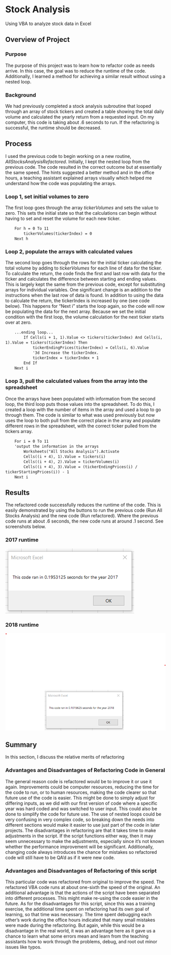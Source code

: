 # Stock Analysis
Using VBA to analyze stock data in Excel

## Overview of Project
### Purpose
The purpose of this project was to learn how to refactor code as needs arrive. In this case, the goal was to reduce the runtime of the code. Additionally, I learned a method for achieving a similar result without using a nested loop.
### Background
We had previously completed a stock analysis subroutine that looped through an array of stock tickers and created a table showing the total daily volume and calculated the yearly return from a requested input. On my computer, this code is taking about .6 seconds to run. If the refactoring is successful, the runtime should be decreased.
## Process
I used the previous code to begin working on a new routine, *AllStocksAnalysisRefactored*. Initially, I kept the nested loop from the previous code. The code resulted in the correct outcome but at essentially the same speed. The hints suggested a better method and in the office hours, a teaching assistant explained arrays visually which helped me understand how the code was populating the arrays.


### Loop 1, set initial volumes to zero
The first loop goes through the array *tickerVolumes* and sets the value to zero. This sets the initial state so that the calculations can begin without having to set and reset the volume for each new ticker.

```
    For h = 0 To 11
        tickerVolumes(tickerIndex) = 0
    Next h
```

### Loop 2, populate the arrays with calculated values
The second loop goes through the rows for the initial ticker calculating the total volume by adding to *tickerVolumes* for each line of data for the ticker. To calculate the return, the code finds the first and last row with data for the ticker and calculates the difference between starting and ending values. This is largely kept the same from the previous code, except for substituting arrays for individual variables. One significant change is an addition to the instructions when the last row of data is found. In addition to using the data to calculate the return, the tickerIndex is increased by one (see code below). This happens for “Next i” starts the loop again, so the code will now be populating the data for the next array. Because we set the initial condition with the first loop, the volume calculation for the next ticker starts over at zero.

```
    ...ending loop...
        If Cells(i + 1, 1).Value <> tickers(tickerIndex) And Cells(i, 1).Value = tickers(tickerIndex) Then
            tickerEndingPrices(tickerIndex) = Cells(i, 6).Value
            '3d Increase the tickerIndex.
            tickerIndex = tickerIndex + 1
        End If
    Next i
```

### Loop 3, pull the calculated values from the array into the spreadsheet
Once the arrays have been populated with information from the second loop, the third loop puts those values into the spreadsheet. To do this, I created a loop with the number of items in the array and used a loop to go through them. The code is similar to what was used previously but now uses the loop to both pull from the correct place in the array and populate different rows in the spreadsheet, with the correct ticker pulled from the tickers array.

```
    For i = 0 To 11
    'output the information in the arrays
        Worksheets("All Stocks Analysis").Activate
        Cells((i + 4), 1).Value = tickers(i)
        Cells((i + 4), 2).Value = tickerVolumes(i)
        Cells((i + 4), 3).Value = (tickerEndingPrices(i) / tickerStartingPrices(i)) - 1
    Next i
```

## Results
The refactored code successfully reduces the runtime of the code. This is easily demonstrated by using the buttons to run the previous code (Run All Stocks Analysis) and the new code (Run refactored). Where the previous code runs at about .6 seconds, the new code runs at around .1 second. See screenshots below.

### 2017 runtime
![Screenshot2017](https://github.com/DeliaDavila/stock-analysis/blob/main/Resources/Screenshot2017.png)

### 2018 runtime
![Screenshot2018](https://github.com/DeliaDavila/stock-analysis/blob/main/Resources/Screenshot2018.png)

## Summary
In this section, I discuss the relative merits of refactoring

### Advantages and Disadvantages of Refactoring Code in General
The general reason code is refactored would be to improve it or use it again. Improvements could be computer resources, reducing the time for the code to run, or to human resources, making the code clearer so that future use of the code is easier. This might be done to simply adjust for differing inputs, as we did with our first version of code where a specific year was hard coded and was switched to user input. This could also be done to simplify the code for future use. The use of nested loops could be very confusing in very complex code, so breaking down the needs into different sections would make it easier to use just part of the code in later projects. 
The disadvantages in refactoring are that it takes time to make adjustments in the script. If the script functions either way, then it may seem unnecessary to make the adjustments, especially since it’s not known whether the performance improvement will be significant. Additionally, changing code always introduces the chance for mistakes so refactored code will still have to be QA’d as if it were new code.

### Advantages and Disadvantages of Refactoring of this script
This particular code was refactored from original to improve the speed.  The refactored VBA code runs at about one-sixth the speed of the original. An additional advantage is that the actions of the script have been separated into different processes. This might make re-using the code easier in the future.
As for the disadvantages for this script, since this was a training exercise, the additional time spent on refactoring had its own goal of learning, so that time was necessary. The time spent debugging each other’s work during the office hours indicated that many small mistakes were made during the refactoring. But again, while this would be a disadvantage in the real world, it was an advantage here as it gave us a chance to learn what some errors mean and learn from the teaching assistants how to work through the problems, debug, and root out minor issues like typos.

